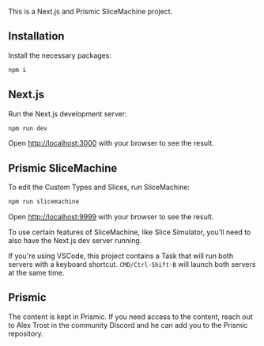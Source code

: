 This is a Next.js and Prismic SliceMachine project.

## Installation

Install the necessary packages:

```bash
npm i
```

## Next.js

Run the Next.js development server:

```bash
npm run dev
```

Open [http://localhost:3000](http://localhost:3000) with your browser to see the result.

## Prismic SliceMachine

To edit the Custom Types and Slices, run SliceMachine:

```bash
npm run slicemachine
```

Open [http://localhost:9999](http://localhost:9999) with your browser to see the result.

To use certain features of SliceMachine, like Slice Simulator, you'll need to also have the Next.js dev server running.

If you're using VSCode, this project contains a Task that will run both servers with a keyboard shortcut. `CMD/Ctrl-Shift-B` will launch both servers at the same time.

## Prismic

The content is kept in Prismic. If you need access to the content, reach out to Alex Trost in the community Discord and he can add you to the Prismic repository.
